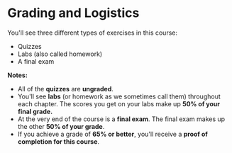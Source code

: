 # Grading and Logistics

You'll see three different types of exercises in this course:

* Quizzes
* Labs (also called homework)
* A final exam

**Notes:**

* All of the **quizzes** are **ungraded**.
* You'll see **labs** (or homework as we sometimes call them) throughout each chapter. The scores you get on your labs make up **50% of your final grade.**
* At the very end of the course is a **final exam**. The final exam makes up the other **50% of your grade**.
* If you achieve a grade of **65% or better**, you'll receive a **proof of completion for this course**.



